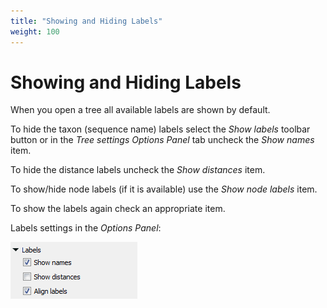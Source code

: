 ```yaml
---
title: "Showing and Hiding Labels"
weight: 100
---
```



# Showing and Hiding Labels

When you open a tree all available labels are shown by default.

To hide the taxon (sequence name) labels select the _Show labels_ toolbar button or in the _Tree settings Options Panel_ tab uncheck the _Show names_ item.

To hide the distance labels uncheck the _Show distances_ item.

To show/hide node labels (if it is available) use the _Show node labels_ item.

To show the labels again check an appropriate item.

Labels settings in the _Options Panel_:


![](/images/65929731/65929732.png)
